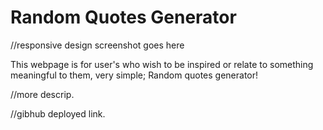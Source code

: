 # Random Quotes Generator

//responsive design screenshot goes here


This webpage is for user's who wish to be inspired or relate to something meaningful to them, very simple; Random quotes generator!

//more descrip.

//gibhub deployed link.


